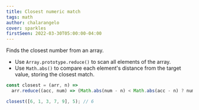 ```yaml
---
title: Closest numeric match
tags: math
author: chalarangelo
cover: sparkles
firstSeen: 2022-03-30T05:00:00-04:00
---
```


Finds the closest number from an array.

- Use `Array.prototype.reduce()` to scan all elements of the array.
- Use `Math.abs()` to compare each element's distance from the target value, storing the closest match.

```js
const closest = (arr, n) =>
  arr.reduce((acc, num) => (Math.abs(num - n) < Math.abs(acc - n) ? num : acc));
```

```js
closest([6, 1, 3, 7, 9], 5); // 6
```
